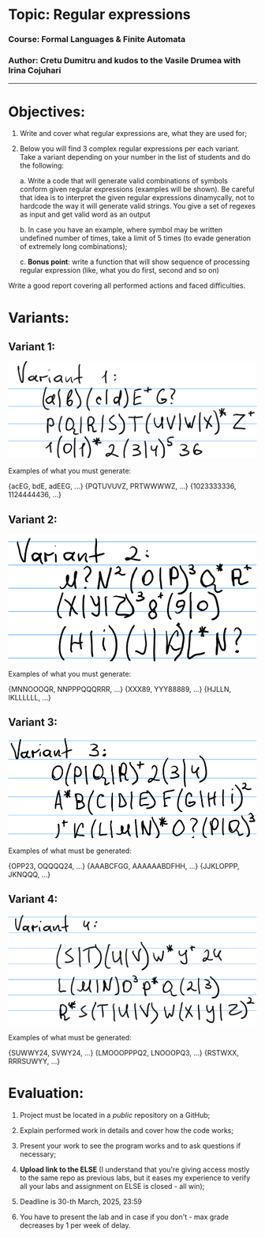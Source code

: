 # Topic: Regular expressions

### Course: Formal Languages & Finite Automata
### Author: Cretu Dumitru and kudos to the Vasile Drumea with Irina Cojuhari

----

# Objectives:

1. Write and cover what regular expressions are, what they are used for;

2. Below you will find 3 complex regular expressions per each variant. Take a variant depending on your number in the list of students and do the following:

    a. Write a code that will generate valid combinations of symbols conform given regular expressions (examples will be shown). Be careful that idea is to interpret the given regular expressions dinamycally, not to hardcode the way it will generate valid strings. You give a set of regexes as input and get valid word as an output

    b. In case you have an example, where symbol may be written undefined number of times, take a limit of 5 times (to evade generation of extremely long combinations);

    c. **Bonus point**: write a function that will show sequence of processing regular expression (like, what you do first, second and so on)

Write a good report covering all performed actions and faced difficulties.

# Variants:

## Variant 1:

![Variant 1](/4_regular_expressions/variant_1_task.png)

Examples of what you must generate:

{acEG, bdE, adEEG, ...}
{PQTUVUVZ, PRTWWWWZ, ...}
{1023333336, 1124444436, ...}

## Variant 2:

![Variant 2](/4_regular_expressions/variant_2_task.png)

Examples of what you must generate:

{MNNOOOQR, NNPPPQQQRRR, ...}
{XXX89, YYY88889, ...}
{HJLLN, IKLLLLLL, ...}

## Variant 3:

![Variant 3](/4_regular_expressions/variant_3_task.png)

Examples of what must be generated:

{OPP23, OQQQQ24, ...}
{AAABCFGG, AAAAAABDFHH, ...}
{JJKLOPPP, JKNQQQ, ...}

## Variant 4:

![Variant 4](/4_regular_expressions/variant_4_task.png)

Examples of what must be generated:

{SUWWY24, SVWY24, ...}
{LMOOOPPPQ2, LNOOOPQ3, ...}
{RSTWXX, RRRSUWYY, ...}

# Evaluation:

1. Project must be located in a *public* repository on a GitHub;

2. Explain performed work in details and cover how the code works;

3. Present your work to see the program works and to ask questions if necessary;

4. **Upload link to the ELSE** (I understand that you're giving access mostly to the same repo as previous labs, but it eases my experience to verify all your labs and assignment on ELSE is closed - all win);

5. Deadline is 30-th March, 2025, 23:59

6. You have to present the lab and in case if you don't - max grade decreases by 1 per week of delay.
